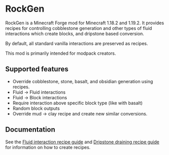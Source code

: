# RockGen

RockGen is a Minecraft Forge mod for Minecraft 1.18.2 and 1.19.2. It provides recipes for controlling cobblestone
generation and other types of fluid interactions which create blocks, and dripstone based conversion.

By default, all standard vanilla interactions are preserved as recipes.

This mod is primarily intended for modpack creators.

## Supported features

- Override cobblestone, stone, basalt, and obsidian generation using recipes.
- Fluid -> Fluid interactions
- Fluid -> Block interactions
- Require interaction above specific block type (like with basalt)
- Random block outputs
- Override mud -> clay recipe and create new similar conversions.

## Documentation

See the [Fluid interaction recipe guide](https://github.com/Schmoller/RockGen-Mod/wiki/Fluid-interaction-recipe-guide)
and [Dripstone draining recipe guide](https://github.com/Schmoller/RockGen-Mod/wiki/Dripstone-draining-recipe-guide-(1.19--only))
for information on how to create recipes.
